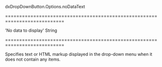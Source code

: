 <!--id-->dxDropDownButton.Options.noDataText<!--/id-->
===========================================================================
<!--default-->'No data to display'<!--/default-->
<!--type-->String<!--/type-->
===========================================================================

<!--shortDescription-->
Specifies text or HTML markup displayed in the drop-down menu when it does not contain any items.
<!--/shortDescription-->

<!--fullDescription-->

<!--/fullDescription-->
